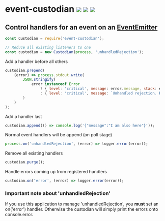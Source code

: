 # event-custodian [![](https://img.shields.io/npm/v/event-custodian.svg)](https://www.npmjs.com/package/event-custodian) [![](https://img.shields.io/badge/source--000000.svg?logo=github&style=social)](https://github.com/fiverr/event-custodian) [![](https://circleci.com/gh/fiverr/event-custodian.svg?style=svg)](https://circleci.com/gh/fiverr/event-custodian)
## Control handlers for an event on an [EventEmitter](https://nodejs.org/api/events.html#events_class_eventemitter)

```js
const Custodian = require('event-custodian');

// Reduce all existing listeners to one
const custodian = new Custodian(process, 'unhandledRejection');
```

Add a handler before all others
```js
custodian.prepend(
    (error) => process.stdout.write(
        JSON.stringify(
            error instanceof Error
                ? { level: 'critical', message: error.message, stack: error.stack, code: error.code }
                : { level: 'critical', message: `Unhandled rejection. Rejected with ${error}` }
        )
    )
);
```

Add a handler last
```js
custodian.append(() => console.log('{"message":"I am also here"}'));
```

Normal event handlers will be append (on poll stage)
```js
process.on('unhandledRejection', (error) => logger.error(error));
```

Remove all existing handlers
```js
custodian.purge();
```

Handle errors coming up from registered handlers
```js
custodian.on('error', (error) => logger.error(error));
```
### Important note about 'unhandledRejection'
If you use this application to manage 'unhandledRejection', you **must** set an on('error') handler. Otherwise the custodian will simply print the errors onto console.error.
